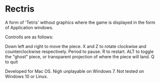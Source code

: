# Rectris

A form of 'Tetris' without graphics where the game is displayed in the form of Application windows.

Controlls are as follows:

Down left and right to move the piece.
X and Z to rotate clockwise and counterclockwise respectively.
Period to pause.
R to restart.
ALT to toggle the "ghost" piece, or transparent projection of where the piece will land.
Q to quit

Developed for Mac OS. Nigh unplayable on Windows 7. Not tested on Windows 10 or Linux.

